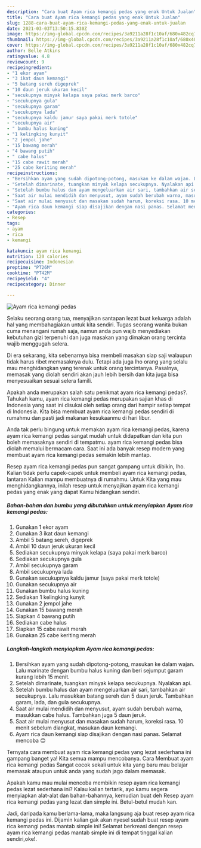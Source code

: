 ```yaml
---
description: "Cara buat Ayam rica kemangi pedas yang enak Untuk Jualan"
title: "Cara buat Ayam rica kemangi pedas yang enak Untuk Jualan"
slug: 1288-cara-buat-ayam-rica-kemangi-pedas-yang-enak-untuk-jualan
date: 2021-03-03T13:50:15.830Z
image: https://img-global.cpcdn.com/recipes/3a9211a28f1c10af/680x482cq70/ayam-rica-kemangi-pedas-foto-resep-utama.jpg
thumbnail: https://img-global.cpcdn.com/recipes/3a9211a28f1c10af/680x482cq70/ayam-rica-kemangi-pedas-foto-resep-utama.jpg
cover: https://img-global.cpcdn.com/recipes/3a9211a28f1c10af/680x482cq70/ayam-rica-kemangi-pedas-foto-resep-utama.jpg
author: Belle Atkins
ratingvalue: 4.8
reviewcount: 9
recipeingredient:
- "1 ekor ayam"
- "3 ikat daun kemangi"
- "5 batang sereh digeprek"
- "10 daun jeruk ukuran kecil"
- "secukupnya minyak kelapa saya pakai merk barco"
- "secukupnya gula"
- "secukupnya garam"
- "secukupnya lada"
- "secukupnya kaldu jamur saya pakai merk totole"
- "secukupnya air"
- " bumbu halus kuning"
- "1 kelingking kunyit"
- "2 jempol jahe"
- "15 bawang merah"
- "4 bawang putih"
- " cabe halus"
- "15 cabe rawit merah"
- "25 cabe keriting merah"
recipeinstructions:
- "Bersihkan ayam yang sudah dipotong-potong, masukan ke dalam wajan. Lalu marinate dengan bumbu halus kuning dan beri sejumput garam kurang lebih 15 menit."
- "Setelah dimarinate, tuangkan minyak kelapa secukupnya. Nyalakan api."
- "Setelah bumbu halus dan ayam mengeluarkan air sari, tambahkan air secukupnya. Lalu masukkan batang sereh dan 5 daun jeruk. Tambahkan garam, lada, dan gula secukupnya."
- "Saat air mulai mendidih dan menyusut, ayam sudah berubah warna, masukkan cabe halus. Tambahkan juga 5 daun jeruk."
- "Saat air mulai menyusut dan masakan sudah harum, koreksi rasa. 10 menit sebelum diangkat, masukan daun kemangi."
- "Ayam rica daun kemangi siap disajikan dengan nasi panas. Selamat mencoba 😊"
categories:
- Resep
tags:
- ayam
- rica
- kemangi

katakunci: ayam rica kemangi 
nutrition: 120 calories
recipecuisine: Indonesian
preptime: "PT26M"
cooktime: "PT42M"
recipeyield: "4"
recipecategory: Dinner

---
```



![Ayam rica kemangi pedas](https://img-global.cpcdn.com/recipes/3a9211a28f1c10af/680x482cq70/ayam-rica-kemangi-pedas-foto-resep-utama.jpg)

Selaku seorang orang tua, menyajikan santapan lezat buat keluarga adalah hal yang membahagiakan untuk kita sendiri. Tugas seorang  wanita bukan cuma menangani rumah saja, namun anda pun wajib menyediakan kebutuhan gizi terpenuhi dan juga masakan yang dimakan orang tercinta wajib menggugah selera.

Di era  sekarang, kita sebenarnya bisa membeli masakan siap saji walaupun tidak harus ribet memasaknya dulu. Tetapi ada juga lho orang yang selalu mau menghidangkan yang terenak untuk orang tercintanya. Pasalnya, memasak yang diolah sendiri akan jauh lebih bersih dan kita juga bisa menyesuaikan sesuai selera famili. 



Apakah anda merupakan salah satu penikmat ayam rica kemangi pedas?. Tahukah kamu, ayam rica kemangi pedas merupakan sajian khas di Indonesia yang saat ini disukai oleh setiap orang dari hampir setiap tempat di Indonesia. Kita bisa membuat ayam rica kemangi pedas sendiri di rumahmu dan pasti jadi makanan kesukaanmu di hari libur.

Anda tak perlu bingung untuk memakan ayam rica kemangi pedas, karena ayam rica kemangi pedas sangat mudah untuk didapatkan dan kita pun boleh memasaknya sendiri di tempatmu. ayam rica kemangi pedas bisa diolah memalui bermacam cara. Saat ini ada banyak resep modern yang membuat ayam rica kemangi pedas semakin lebih mantap.

Resep ayam rica kemangi pedas pun sangat gampang untuk dibikin, lho. Kalian tidak perlu capek-capek untuk membeli ayam rica kemangi pedas, lantaran Kalian mampu membuatnya di rumahmu. Untuk Kita yang mau menghidangkannya, inilah resep untuk menyajikan ayam rica kemangi pedas yang enak yang dapat Kamu hidangkan sendiri.

<!--inarticleads1-->

##### Bahan-bahan dan bumbu yang dibutuhkan untuk menyiapkan Ayam rica kemangi pedas:

1. Gunakan 1 ekor ayam
1. Gunakan 3 ikat daun kemangi
1. Ambil 5 batang sereh, digeprek
1. Ambil 10 daun jeruk ukuran kecil
1. Sediakan secukupnya minyak kelapa (saya pakai merk barco)
1. Sediakan secukupnya gula
1. Ambil secukupnya garam
1. Ambil secukupnya lada
1. Gunakan secukupnya kaldu jamur (saya pakai merk totole)
1. Gunakan secukupnya air
1. Gunakan  bumbu halus kuning
1. Sediakan 1 kelingking kunyit
1. Gunakan 2 jempol jahe
1. Gunakan 15 bawang merah
1. Siapkan 4 bawang putih
1. Sediakan  cabe halus
1. Siapkan 15 cabe rawit merah
1. Gunakan 25 cabe keriting merah




<!--inarticleads2-->

##### Langkah-langkah menyiapkan Ayam rica kemangi pedas:

1. Bersihkan ayam yang sudah dipotong-potong, masukan ke dalam wajan. Lalu marinate dengan bumbu halus kuning dan beri sejumput garam kurang lebih 15 menit.
1. Setelah dimarinate, tuangkan minyak kelapa secukupnya. Nyalakan api.
1. Setelah bumbu halus dan ayam mengeluarkan air sari, tambahkan air secukupnya. Lalu masukkan batang sereh dan 5 daun jeruk. Tambahkan garam, lada, dan gula secukupnya.
1. Saat air mulai mendidih dan menyusut, ayam sudah berubah warna, masukkan cabe halus. Tambahkan juga 5 daun jeruk.
1. Saat air mulai menyusut dan masakan sudah harum, koreksi rasa. 10 menit sebelum diangkat, masukan daun kemangi.
1. Ayam rica daun kemangi siap disajikan dengan nasi panas. Selamat mencoba 😊




Ternyata cara membuat ayam rica kemangi pedas yang lezat sederhana ini gampang banget ya! Kita semua mampu mencobanya. Cara Membuat ayam rica kemangi pedas Sangat cocok sekali untuk kita yang baru mau belajar memasak ataupun untuk anda yang sudah jago dalam memasak.

Apakah kamu mau mulai mencoba membikin resep ayam rica kemangi pedas lezat sederhana ini? Kalau kalian tertarik, ayo kamu segera menyiapkan alat-alat dan bahan-bahannya, kemudian buat deh Resep ayam rica kemangi pedas yang lezat dan simple ini. Betul-betul mudah kan. 

Jadi, daripada kamu berlama-lama, maka langsung aja buat resep ayam rica kemangi pedas ini. Dijamin kalian gak akan nyesel sudah buat resep ayam rica kemangi pedas mantab simple ini! Selamat berkreasi dengan resep ayam rica kemangi pedas mantab simple ini di tempat tinggal kalian sendiri,oke!.

